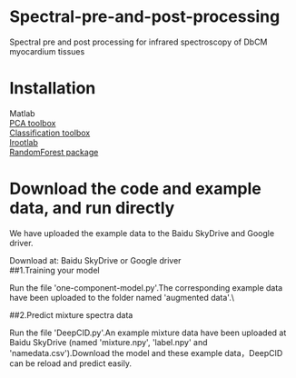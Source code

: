 # Spectral-pre-and-post-processing
Spectral pre and post processing for infrared spectroscopy of DbCM myocardium tissues
# Installation
Matlab\
[PCA toolbox](https://michem.unimib.it/download/matlab-toolboxes)\
[Classification toolbox](https://michem.unimib.it/download/matlab-toolboxes)\
[Irootlab](http://trevisanj.github.io/irootlab)\
[RandomForest package](https://github.com/jrderuiter/randomforest-matlab)
# Download the code and example data, and run directly
We have uploaded the example data to the Baidu SkyDrive and Google driver.<br>

Download at: Baidu SkyDrive or Google driver<br>
##1.Training your model

Run the file 'one-component-model.py'.The corresponding example data have been uploaded to the folder named 'augmented data'.\

##2.Predict mixture spectra data

Run the file 'DeepCID.py'.An example mixture data have been uploaded at Baidu SkyDrive (named 'mixture.npy', 'label.npy' and 'namedata.csv').Download the model and these example data，DeepCID can be reload and predict easily.
